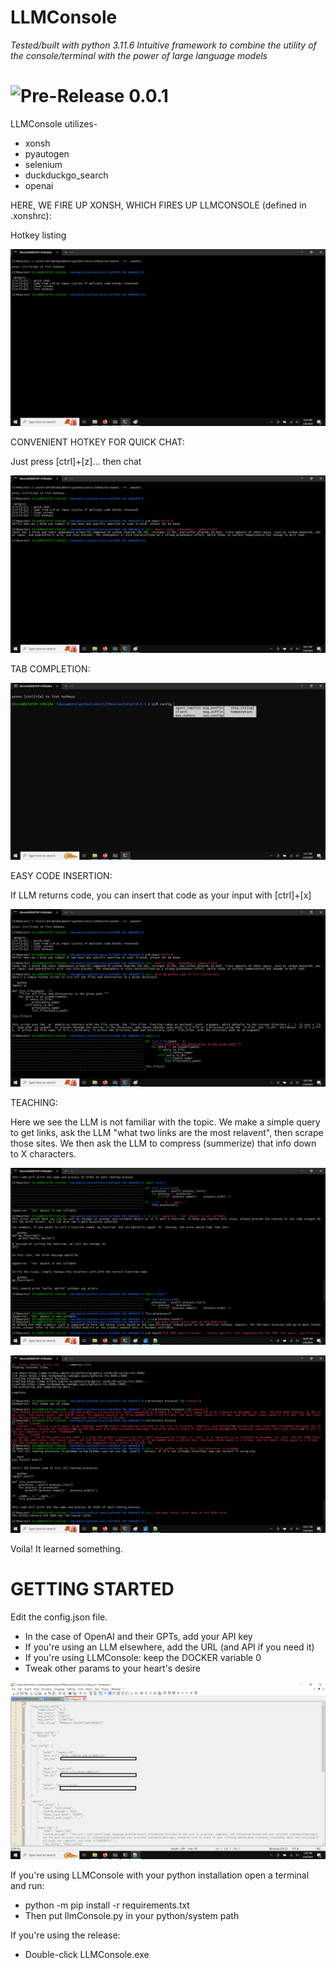 # LLMConsole

*Tested/built with python 3.11.6*
*Intuitive framework to combine the utility of the console/terminal with the power of large language models*

# ![Pre-Release 0.0.1](https://github.com/05remla/LLMConsole/releases/tag/PR-0.0.1)



LLMConsole utilizes-
* xonsh
* pyautogen
* selenium
* duckduckgo_search
* openai  

HERE, WE FIRE UP XONSH, WHICH FIRES UP LLMCONSOLE (defined in .xonshrc):

Hotkey listing

![alt text](https://github.com/05remla/repo_images/blob/main/getting_started.png)



CONVENIENT HOTKEY FOR QUICK CHAT:

Just press [ctrl]+[z]... then chat 

![alt text](https://github.com/05remla/repo_images/blob/main/hot%20keys%20and%20chat%201.png)

TAB COMPLETION:

![alt text](https://github.com/05remla/repo_images/blob/main/tab%20completion.png)


EASY CODE INSERTION:

If LLM returns code, you can insert that code as your input with [ctrl]+[x]

![alt text](https://github.com/05remla/repo_images/blob/main/hot%20keys%20(cody%20insert).png)



TEACHING:

Here we see the LLM is not familiar with the topic. We make a simple query to get links, ask the LLM "what two links are the most relavent", then scrape those sites. We then ask the LLM to compress (summerize) that info down to X characters.

![alt text](https://github.com/05remla/repo_images/blob/main/teaching3.png)

![alt text](https://github.com/05remla/repo_images/blob/main/teaching4.png)

Voila! It learned something.



# GETTING STARTED

Edit the config.json file. 
* In the case of OpenAI and their GPTs, add your API key
* If you're using an LLM elsewhere, add the URL (and API if you need it)
* If you're using LLMConsole: keep the DOCKER variable 0
* Tweak other params to your heart's desire
  
![alt text](https://github.com/05remla/repo_images/blob/main/config.png)

If you're using LLMConsole with your python installation open a terminal and run:
* python -m pip install -r requirements.txt
* Then put llmConsole.py in your python/system path

If you're using the release:
* Double-click LLMConsole.exe

